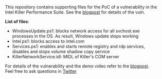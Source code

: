 This repository contains supporting files for the PoC of a vulnerability in the Intel Killer Performance Suite. See the [blogpost](https://zwclose.github.io/) for details of the vuln.

**List of files**:
* WindowsUpdate.ps1: blocks network access for all svchost.exe processes in the OS. As result, Windows update stops working
* Intel.ps1: blocks access to intel.com
* Services.ps1: enables and starts remote registry and rdp services, disables and stops volume shadow copy service
* KillerNetworkService.idl: MIDL of Killer's COM server

For details of the vulnerability and the demo video refer to the [blogpost](https://zwclose.github.io/). Feel free to ask questions in [Twitter](https://twitter.com/zwclose)